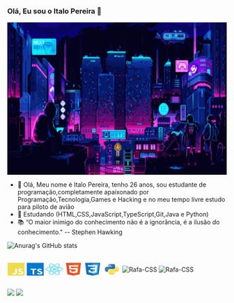### Olá, Eu sou o Italo Pereira 👾
  <img align="center" height="350" width="900" 
    src=https://github.com/italodipereira/italodipereira/blob/b5d4a84e13f189556fc603f159d265d75dd4c2a2/pixel-night.gif>
- 💬 Olá, Meu nome é Italo Pereira, tenho 26 anos, sou estudante de programação,completamente apaixonado por Programação,Tecnologia,Games e Hacking e no meu tempo livre estudo para piloto de avião
- 🌱 Estudando (HTML,CSS,JavaScript,TypeScript,Git,Java e Python) 
- 📚 “O maior inimigo do conhecimento não é a ignorância, é a ilusão do conhecimento." -- Stephen Hawking

![Anurag's GitHub stats](https://github-readme-stats.vercel.app/api?username=italodipereira&show_icons=true&theme=dark)

<div style="display: inline_block"><br>
  <img align="center" alt="Rafa-Js" height="30" width="40" src="https://raw.githubusercontent.com/devicons/devicon/master/icons/javascript/javascript-plain.svg">
  <img align="center" alt="Rafa-Ts" height="30" width="40" src="https://raw.githubusercontent.com/devicons/devicon/master/icons/typescript/typescript-plain.svg">
  <img align="center" alt="Rafa-React" height="30" width="40" src="https://raw.githubusercontent.com/devicons/devicon/master/icons/react/react-original.svg">
  <img align="center" alt="Rafa-HTML" height="30" width="40" src="https://raw.githubusercontent.com/devicons/devicon/master/icons/html5/html5-original.svg">
  <img align="center" alt="Rafa-CSS" height="30" width="40" src="https://raw.githubusercontent.com/devicons/devicon/master/icons/css3/css3-original.svg">
  <img align="center" alt="Rafa-Python" height="30" width="40" src="https://raw.githubusercontent.com/devicons/devicon/master/icons/python/python-original.svg">
  <img align="center" alt="Rafa-CSS" height="30" width="40"
  src="https://cdn.jsdelivr.net/gh/devicons/devicon/icons/git/git-original.svg" />
  <img align="center" alt="Rafa-CSS" height="30" width="40"
  src="https://cdn.jsdelivr.net/gh/devicons/devicon/icons/java/java-original.svg">
  </div>

  ##

  <div>
 <a href = "mailto:italodipereira@gmail.com"><img src="https://img.shields.io/badge/-Gmail-%23333?style=for-the-badge&logo=gmail&logoColor=red" target="_blank"></a>
  <a href="www.linkedin.com/in/italopereiraa" target="_blank"><img src="https://img.shields.io/badge/-LinkedIn-%230077B5?style=for-the-badge&logo=linkedin&logoColor=white" target="_blank"></a> 
  </div>




  
  

